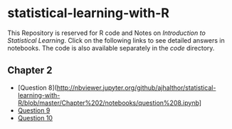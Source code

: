 # statistical-learning-with-R

This Repository is reserved for R code and Notes on _Introduction to Statistical Learning_. Click on the following links to see detailed answers in notebooks. The code is also available separately in the _code_ directory. 

## Chapter 2
- [Question 8](http://nbviewer.jupyter.org/github/ajhalthor/statistical-learning-with-R/blob/master/Chapter%202/notebooks/question%208.ipynb]
- [Question 9](http://nbviewer.jupyter.org/github/ajhalthor/statistical-learning-with-R/blob/master/Chapter%202/notebooks/question%209.ipynb)
- [Question 10](http://nbviewer.jupyter.org/github/ajhalthor/statistical-learning-with-R/blob/master/Chapter%202/notebooks/question%2010.ipynb)
